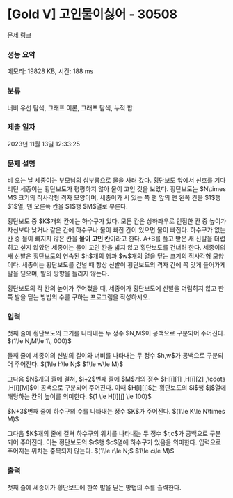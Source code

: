 # [Gold V] 고인물이싫어 - 30508 

[문제 링크](https://www.acmicpc.net/problem/30508) 

### 성능 요약

메모리: 19828 KB, 시간: 188 ms

### 분류

너비 우선 탐색, 그래프 이론, 그래프 탐색, 누적 합

### 제출 일자

2023년 11월 13일 12:33:25

### 문제 설명

<p>비 오는 날 세종이는 부모님의 심부름으로 물을 사러 갔다. 횡단보도 앞에서 신호를 기다리던 세종이는 횡단보도가 평평하지 않아 물이 고인 것을 보았다. 횡단보도는 $N\times M$ 크기의 직사각형 격자 모양이며, 세종이가 서 있는 쪽 맨 앞의 맨 왼쪽 칸을 $1$행 $1$열, 맨 오른쪽 칸을 $1$행 $M$열로 부른다.</p>

<p>횡단보도 중 $K$개의 칸에는 하수구가 있다. 모든 칸은 상하좌우로 인접한 칸 중 높이가 자신보다 낮거나 같은 칸에 하수구나 물이 빠진 칸이 있으면 물이 빠진다. 하수구가 없는 칸 중 물이 빠지지 않은 칸을 <strong>물이 고인 칸</strong>이라고 한다. A+B를 풀고 받은 새 신발을 더럽히고 싶지 않았던 세종이는 물이 고인 칸을 밟지 않고 횡단보도를 건너려 한다. 세종이의 새 신발은 횡단보도의 연속된 $h$개의 행과 $w$개의 열을 덮는 크기의 직사각형 모양이다. 세종이는 횡단보도를 건널 때 항상 신발이 횡단보도의 격자 칸에 꼭 맞게 들어가게 발을 딛으며, 발의 방향을 돌리지 않는다.</p>

<p>횡단보도의 각 칸의 높이가 주어졌을 때, 세종이가 횡단보도에 신발을 더럽히지 않고 한쪽 발을 딛는 방법의 수를 구하는 프로그램을 작성하시오.</p>

### 입력 

 <p>첫째 줄에 횡단보도의 크기를 나타내는 두 정수 $N,M$이 공백으로 구분되어 주어진다. $(1\le N,M\le 1\, 000)$</p>

<p>둘째 줄에 세종이의 신발의 길이와 너비를 나타내는 두 정수 $h,w$가 공백으로 구분되어 주어진다. $(1\le h\le N;$ $1\le w\le M)$</p>

<p>그다음 $N$개의 줄에 걸쳐, $i+2$번째 줄에 $M$개의 정수 $H[i][1] ,H[i][2] ,\cdots ,H[i][M]$이 공백으로 구분되어 주어진다. 이때 $H[i][j]$는 횡단보도의 $i$행 $j$열에 해당하는 칸의 높이를 의미한다. $(1 \le H[i][j] \le 100)$</p>

<p>$N+3$번째 줄에 하수구의 수를 나타내는 정수 $K$가 주어진다. $(1\le K\le N\times M)$</p>

<p>그다음 $K$개의 줄에 걸쳐 하수구의 위치를 나타내는 두 정수 $r,c$가 공백으로 구분되어 주어진다. 이는 횡단보도의 $r$행 $c$열에 하수구가 있음을 의미한다. 입력으로 주어지는 위치는 중복되지 않는다. $(1\le r\le N;$ $1\le c\le M)$</p>

### 출력 

 <p>첫째 줄에 세종이가 횡단보도에 한쪽 발을 딛는 방법의 수를 출력한다.</p>

